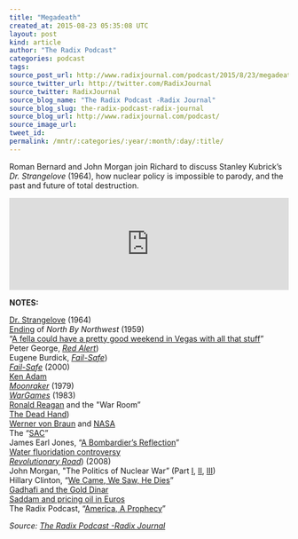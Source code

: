 ```yaml
---
title: "Megadeath"
created_at: 2015-08-23 05:35:08 UTC
layout: post
kind: article
author: "The Radix Podcast"
categories: podcast
tags: 
source_post_url: http://www.radixjournal.com/podcast/2015/8/23/megadeath
source_twitter_url: http://twitter.com/RadixJournal
source_twitter: RadixJournal
source_blog_name: "The Radix Podcast -Radix Journal"
source_blog_slug: the-radix-podcast-radix-journal
source_blog_url: http://www.radixjournal.com/podcast/
source_image_url: 
tweet_id:
permalink: /mntr/:categories/:year/:month/:day/:title/
---
```

<p>Roman Bernard and John Morgan join Richard to discuss Stanley Kubrick’s <em>Dr. Strangelove</em> (1964), how nuclear policy is impossible to parody, and the past and future of total destruction.     </p><iframe scrolling="no" src="https://w.soundcloud.com/player/?url=https%3A//api.soundcloud.com/tracks/220478187&amp;color=ff5500&amp;auto_play=false&amp;hide_related=false&amp;show_comments=true&amp;show_user=true&amp;show_reposts=false" width="100%" frameborder="no" height="166"></iframe><p><strong>NOTES:</strong></p>

<p><a href="http://www.imdb.com/title/tt0057012/">Dr. Strangelove</a> (1964) <br>
<a href="https://www.youtube.com/watch?v=DPt-4Nwght0">Ending</a> of <em>North By Northwest</em> (1959) <br>
“<a href="http://www.dallasnews.com/lifestyles/arts/columnists/alan-peppard/20140119-dr.-strangeloves-deleted-dallas-reference-and-other-texas-ties.ece">A fella could have a pretty good weekend in Vegas with all that stuff</a>” <br>
Peter George, <a href="https://en.wikipedia.org/wiki/Red_Alert_(novel"><em>Red Alert</em></a>) <br>
Eugene Burdick, <a href="https://en.wikipedia.org/wiki/Fail-Safe_(novel"><em>Fail-Safe</em></a>) <br>
<a href="https://www.youtube.com/watch?v=p-6xcIUwPto"><em>Fail-Safe</em></a> (2000) <br>
<a href="https://en.wikipedia.org/wiki/Ken_Adam">Ken Adam</a> <br>
<a href="http://www.imdb.com/title/tt0079574/"><em>Moonraker</em></a> (1979) <br>
<a href="http://www.imdb.com/title/tt0086567/?ref_=nv_sr_1"><em>WarGames</em></a> (1983) <br>
<a href="http://www.theguardian.com/film/2001/nov/14/artsfeatures1">Ronald Reagan</a> and the "War Room” <br>
<a href="https://en.wikipedia.org/wiki/Dead_Hand_(nuclear_war">The Dead Hand</a>) <br>
<a href="https://en.wikipedia.org/wiki/Wernher_von_Braun">Werner von Braun</a> and <a href="http://science.nasa.gov/science-news/science-at-nasa/2000/ast26may_1m/">NASA</a> <br>
The “<a href="https://en.wikipedia.org/wiki/Strategic_Air_Command">SAC</a>” <br>
James Earl Jones, “<a href="http://atomiccafe.tribe.net/thread/f4a9a3d6-0f96-45c5-83f1-62ff060f2375">A Bombardier’s Reflection</a>” <br>
<a href="https://en.wikipedia.org/wiki/Water_fluoridation_controversy">Water fluoridation controversy</a> <br>
<a href="https://en.wikipedia.org/wiki/Revolutionary_Road_(film"><em>Revolutionary Road</em></a>) (2008) <br>
John Morgan, "The Politics of Nuclear War” (Part <a href="http://www.counter-currents.com/2012/11/the-politics-of-nuclear-war-part-1/">I</a>, <a href="http://www.counter-currents.com/2012/11/the-politics-of-nuclear-war-part-2/">II</a>, <a href="http://www.counter-currents.com/2012/11/the-politics-of-nuclear-war-part-3/">III</a>) <br>
Hillary Clinton, “<a href="https://www.youtube.com/watch?v=Fgcd1ghag5Y">We Came, We Saw, He Dies</a>” <br>
<a href="http://www.thenewamerican.com/economy/markets/item/4630-gadhafi-s-gold-money-plan-would-have-devastated-dollar">Gadhafi and the Gold Dinar</a> <br>
<a href="http://www.rferl.org/content/article/1095057.html">Saddam and pricing oil in Euros</a> <br>
The Radix Podcast, “<a href="http://www.radixjournal.com/podcast/2014/4/5/america-a-prophecy">America, A Prophecy</a>” </p><div class="">
    <i>Source: <a href="http://www.radixjournal.com/podcast/">The Radix Podcast -Radix Journal</a></i>
</div>
